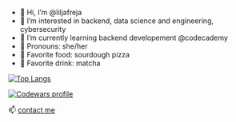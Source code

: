 - 👋 Hi, I’m @liljafreja
- 👀 I’m interested in backend, data science and engineering, cybersecurity
- 🌱 I’m currently learning backend developement @codecademy
- 🌸 Pronouns: she/her
- 🍕 Favorite food: sourdough pizza
- 🍵 Favorite drink: matcha


[![Top Langs](https://github-readme-stats.vercel.app/api/top-langs/?username=liljafreja&layout=compact&exclude_repo=liljafreja.github.io&langs_count=15)](https://github.com/liljafreja/github-readme-stats)

[![Codewars profile](https://www.codewars.com/users/liljafreja/badges/large)](https://www.codewars.com/users/liljafreja)

📫 [contact me](https://www.linkedin.com/in/liljafreja/)
<!---
liljafreja/liljafreja is a ✨ special ✨ repository because its `README.md` (this file) appears on your GitHub profile.
You can click the Preview link to take a look at your changes.
--->
